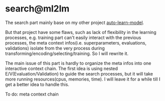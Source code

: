 # search@ml2lm

The search part mainly base on my other project [auto-learn-model](https://github.com/yakolle/auto-learn-model). 

But that project have some flaws, such as lack of flexibility in the learning processes, e.g. training part can't easily interact with the previous processes, the meta context infos(i.e. superparameters, evaluations, validations) isolate from the very process during transforming/encoding/selecting/training. So I will rewrite it.

The main issue of this part is hardly to organize the meta infos into one interactive context chain. The first idea is using nested E/V(Evaluation/Validation) to guide the search processes, but it will take more running resources(cpus, memories, time). I will leave it for a while till I get a better idea to handle this.

To do: meta context chain
